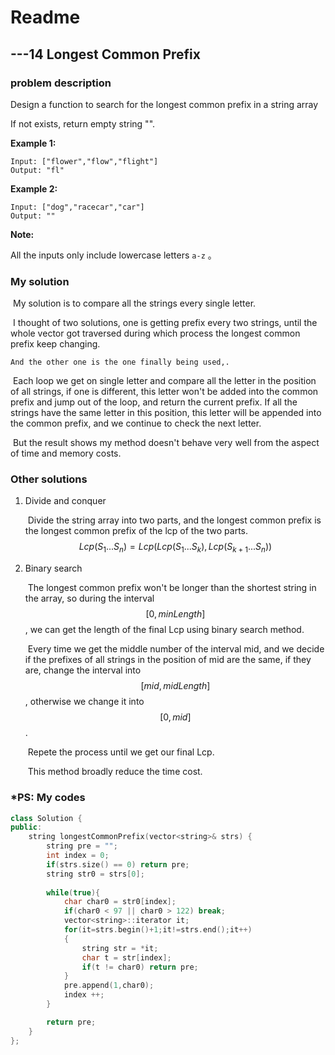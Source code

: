# Readme

## 	---14 Longest Common Prefix

### problem description

Design a function to search for the longest common prefix in a string array

If not exists, return empty string "".

**Example 1:**

```
Input: ["flower","flow","flight"]
Output: "fl"
```

**Example 2:**

```
Input: ["dog","racecar","car"]
Output: ""
```

**Note:**

All the inputs only include lowercase letters `a-z` 。

### My solution

​	My solution is to compare all the strings every single letter.

​	I thought of two solutions, one is getting prefix every two strings, until the whole vector got traversed during which process the longest common prefix keep changing.

 	And the other one is the one finally being used,.

​	Each loop we get on single letter and compare all the letter in the position of all strings, if one is different, this letter won't be added into the common prefix and jump out of the loop, and return the current prefix. If all the strings have the same letter in this position, this letter will be appended into the common prefix, and we continue to check the next letter.

​	But the result shows my method doesn't behave very well from the aspect of time and memory costs.

### Other solutions

1. Divide and conquer

   ​	Divide the string array into two parts, and the longest common prefix is the longest common prefix of the lcp of the two parts.
   $$
   Lcp(S_1...S_n)=Lcp(Lcp(S_1...S_k),Lcp(S_{k+1}...S_n))
   $$

2. Binary search

   ​	The longest common prefix won't be longer than the shortest string in the array, so during the interval 
   $$
   [0,minLength]
   $$
   , we can get the length of the final Lcp using binary search method.

   ​	Every time we get the middle number of the interval mid, and we decide if the prefixes of all strings in the position of mid are the same, if they are, change the interval into
   $$
   [mid,midLength]
   $$
   , otherwise we change it into 
   $$
   [0,mid]
   $$
   .

   ​	Repete the process until we get our final Lcp.

   ​	This method broadly reduce the time cost.

   

### *PS: My codes

```c++
class Solution {
public:
    string longestCommonPrefix(vector<string>& strs) {
        string pre = "";
        int index = 0;
        if(strs.size() == 0) return pre;
        string str0 = strs[0];
        
        while(true){
            char char0 = str0[index];
            if(char0 < 97 || char0 > 122) break;
            vector<string>::iterator it; 
            for(it=strs.begin()+1;it!=strs.end();it++)
            {
                string str = *it;
                char t = str[index];
                if(t != char0) return pre;
            }
            pre.append(1,char0);
            index ++;
        }

        return pre;
    }
};

```

